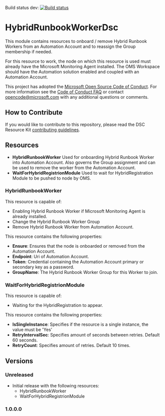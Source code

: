 Build status dev: [![Build status](https://ci.appveyor.com/api/projects/status/w7359l21bp14oiec/branch/dev?svg=true)](https://ci.appveyor.com/project/bgelens/hybridrunbookworkerdsc/branch/dev)

# HybridRunbookWorkerDsc

This module contains resources to onboard / remove Hybrid Runbook Workers from an Automation Account and to reassign the Group membership if needed.

For this resource to work, the node on which this resource is used must already have the Microsoft Monitoring Agent installed.
The OMS Workspace should have the Automation solution enabled and coupled with an Automation Account.

This project has adopted the [Microsoft Open Source Code of Conduct](https://opensource.microsoft.com/codeofconduct/).
For more information see the [Code of Conduct FAQ](https://opensource.microsoft.com/codeofconduct/faq/) or contact [opencode@microsoft.com](mailto:opencode@microsoft.com) with any additional questions or comments.

## How to Contribute
If you would like to contribute to this repository, please read the DSC Resource Kit [contributing guidelines](https://github.com/PowerShell/DscResource.Kit/blob/master/CONTRIBUTING.md).

## Resources

* **HybridRunbookWorker** Used for onboarding Hybrid Runbook Worker into Automation Account. Also governs the Group assignment and can be used to remove the worker from the Automation Account.
* **WaitForHybridRegistrionModule** Used to wait for HybridRegistration Module to be pushed to node by OMS.

### HybridRunbookWorker
This resource is capable of:
* Enabling Hybrid Runbook Worker if Microsoft Monitoring Agent is already installed.
* Change the Hybrid Runbook Worker Group
* Remove Hybrid Runbook Worker from Automation Account.

This resource contains the following properties:
* **Ensure**: Ensures that the node is onboarded or removed from the Automation Account.
* **Endpoint**: Uri of Automation Account.
* **Token**: Credential containing the Automation Account primary or secondary key as a password.
* **GroupName**: The Hybrid Runbook Worker Group for this Worker to join.

### WaitForHybridRegistrionModule
This resource is capable of:
* Waiting for the HybridRegistration to appear.

This resource contains the following properties:
* **IsSingleInstance**: Specifies if the resource is a single instance, the value must be 'Yes'
* **RetryIntervalSec**: Specifies amount of seconds between retries. Default 60 seconds.
* **RetryCount**: Specifies amount of retries. Default 10 times.

## Versions

### Unreleased

* Initial release with the following resources:
    * HybridRunbookWorker
    * WaitForHybridRegistrionModule

### 1.0.0.0
